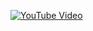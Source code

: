 [![YouTube Video](https://img.youtube.com/vi/NlsWREvRJWw/maxresdefault.jpg)](https://www.youtube.com/watch?v=NlsWREvRJWw)